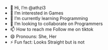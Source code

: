 - 👋 Hi, I’m @athzi3
- 👀 I’m interested in Games
- 🌱 I’m currently learning Programming
- 💞️ I’m looking to collaborate on Programmers
- 📫 How to reach me Follow me on tiktok
- 😄 Pronouns: She, Her
- ⚡ Fun fact: Looks Straight but is not

<!---
athzi3/athzi3 is a ✨ special ✨ repository because its `README.md` (this file) appears on your GitHub profile.
You can click the Preview link to take a look at your changes.
--->
